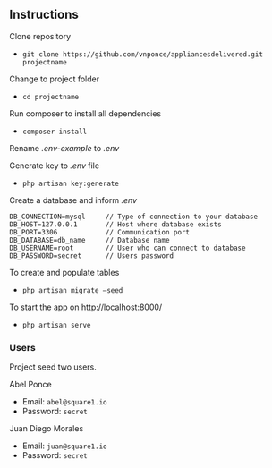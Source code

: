## Instructions ###

Clone repository
* `git clone https://github.com/vnponce/appliancesdelivered.git projectname`

Change to project folder
* `cd projectname`

Run composer to install all dependencies
* `composer install`

Rename *.env-example* to *.env*

Generate key to *.env* file
* `php artisan key:generate`

Create a database and inform *.env*

```
DB_CONNECTION=mysql     // Type of connection to your database
DB_HOST=127.0.0.1       // Host where database exists
DB_PORT=3306            // Communication port
DB_DATABASE=db_name     // Database name
DB_USERNAME=root        // User who can connect to database
DB_PASSWORD=secret      // Users password
```

To create and populate tables
* `php artisan migrate —seed` 

To start the app on http://localhost:8000/
* `php artisan serve`

### Users ###
Project seed two users.

Abel Ponce
* Email:  `abel@square1.io`
* Password: `secret`

Juan Diego Morales
* Email:  `juan@square1.io`
* Password: `secret`